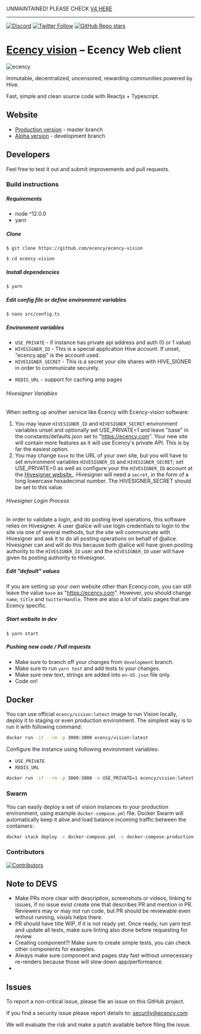 
UNMAINTAINED! PLEASE CHECK [V4 HERE](https://github.com/ecency/vision-next)

-------

<a href="https://discord.gg/WywwJEu">![Discord](https://img.shields.io/discord/385034494555455488?label=Ecency%20discord&logo=discord)</a> <a href="https://twitter.com/ecency_official">![Twitter Follow](https://img.shields.io/twitter/follow/ecency_official?style=social)</a> <a href="https://github.com/ecency/ecency-vision">![GitHub Repo stars](https://img.shields.io/github/stars/ecency/ecency-vision?style=social)</a>

# [Ecency vision][ecency_vision] – Ecency Web client

![ecency](https://ecency.com/assets/github-cover.png)

Immutable, decentralized, uncensored, rewarding communities powered by Hive.

Fast, simple and clean source code with Reactjs + Typescript.

## Website

- [Production version][ecency_vision] - master branch
- [Alpha version][ecency_alpha] - development branch

## Developers

Feel free to test it out and submit improvements and pull requests.

### Build instructions

##### Requirements

- node ^12.0.0
- yarn

##### Clone

`$ git clone https://github.com/ecency/ecency-vision`

`$ cd ecency-vision`

##### Install dependencies

`$ yarn`

##### Edit config file or define environment variables

`$ nano src/config.ts`

##### Environment variables

- `USE_PRIVATE` - if instance has private api address and auth (0 or 1 value)
- `HIVESIGNER_ID` - This is a special application Hive account. If unset, "ecency.app" is the account used.
- `HIVESIGNER_SECRET` - This is a secret your site shares with HIVE_SIGNER in order to communicate securely.

* `REDIS_URL` - support for caching amp pages

###### Hivesigner Variables

When setting up another service like Ecency with Ecency-vision software:

1. You may leave `HIVESIGNER_ID` and `HIVESIGNER_SECRET` environment variables unset and optionally set USE_PRIVATE=1 and leave "base" in the constants/defaults.json set to "https://ecency.com". Your new site will contain more features as it will use Ecency's private API. This is by far the easiest option.
2. You may change `base` to the URL of your own site, but you will have to set environment variables `HIVESIGNER_ID` and `HIVESIGNER_SECRET`; set USE_PRIVATE=0 as well as configure your the `HIVESIGNER_ID` account at the [Hivesigner website.](https://hivesigner.com/profile). Hivesigner will need a `secret`, in the form of a long lowercase hexadecimal number. The HIVESIGNER_SECRET should be set to this value.

###### Hivesigner Login Process

In order to validate a login, and do posting level operations, this software relies on Hivesigner. A user @alice will use login credentials to login to the site via one of several methods, but the site will communicate with Hivesigner and ask it to do all posting operations on behalf of @alice. Hivesigner can and will do this because both @alice will have given posting authority to the `HIVESIGNER_ID` user and the `HIVESIGNER_ID` user will have given its posting authority to Hivesigner.

##### Edit "default" values

If you are setting up your own website other than Ecency.com, you can still leave the value `base` as "https://ecency.com". However, you should change `name`, `title` and `twitterHandle`. There are also a lot of static pages that are Ecency specific.

##### Start website in dev

`$ yarn start`

##### Pushing new code / Pull requests

- Make sure to branch off your changes from `development` branch.
- Make sure to run `yarn test` and add tests to your changes.
- Make sure new text, strings are added into `en-US.json` file only.
- Code on!

## Docker

You can use official `ecency/vision:latest` image to run Vision locally, deploy it to staging or even production environment. The simplest way is to run it with following command:

```bash
docker run -it --rm -p 3000:3000 ecency/vision:latest
```

Configure the instance using following environment variables:

- `USE_PRIVATE`
- `REDIS_URL`

```bash
docker run -it --rm -p 3000:3000 -e USE_PRIVATE=1 ecency/vision:latest
```

### Swarm

You can easily deploy a set of vision instances to your production environment, using example `docker-compose.yml` file. Docker Swarm will automatically keep it alive and load balance incoming traffic between the containers:

```bash
docker stack deploy -c docker-compose.yml -c docker-compose.production.yml vision
```

### Contributors

[![Contributors](https://contrib.rocks/image?repo=ecency/ecency-vision)](https://github.com/ecency/ecency-vision/graphs/contributors)

## Note to DEVS

- Make PRs more clear with description, screenshots or videos, linking to issues, if no issue exist create one that describes PR and mention in PR. Reviewers may or may not run code, but PR should be reviewable even without running, visials helps there.
- PR should have title WIP, if it is not ready yet. Once ready, run yarn test and update all tests, make sure linting also done before requesting for review.
- Creating component?! Make sure to create simple tests, you can check other components for examples.
- Always make sure component and pages stay fast without unnecessary re-renders because those will slow down app/performance.
-

## Issues

To report a non-critical issue, please file an issue on this GitHub project.

If you find a security issue please report details to: security@ecency.com

We will evaluate the risk and make a patch available before filing the issue.

[//]: # "LINKS"
[ecency_vision]: https://ecency.com
[ecency_alpha]: https://alpha.ecency.com
[ecency_release]: https://github.com/ecency/ecency-vision/releases
